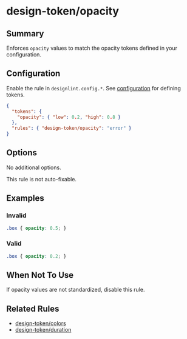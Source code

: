 # design-token/opacity

## Summary
Enforces `opacity` values to match the opacity tokens defined in your configuration.

## Configuration
Enable the rule in `designlint.config.*`. See [configuration](../../configuration.md) for defining tokens.

```json
{
  "tokens": {
    "opacity": { "low": 0.2, "high": 0.8 }
  },
  "rules": { "design-token/opacity": "error" }
}
```

## Options
No additional options.

This rule is not auto-fixable.

## Examples

### Invalid

```css
.box { opacity: 0.5; }
```

### Valid

```css
.box { opacity: 0.2; }
```

## When Not To Use
If opacity values are not standardized, disable this rule.

## Related Rules
- [design-token/colors](./colors.md)
- [design-token/duration](./duration.md)

